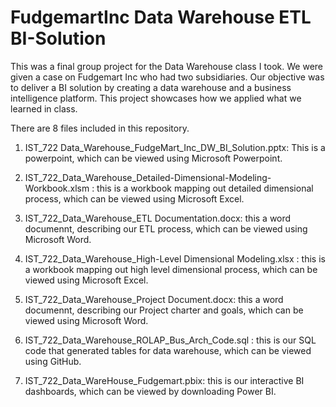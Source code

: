 # FudgemartInc Data Warehouse ETL BI-Solution
This was a final group project for the Data Warehouse class I took. We were given a case on Fudgemart Inc who had two subsidiaries. Our objective was to deliver a BI solution by creating a data warehouse and a business intelligence platform. 
This project showcases how we applied what we learned in class. 

There are 8 files included in this repository. 

1. IST_722 Data_Warehouse_FudgeMart_Inc_DW_BI_Solution.pptx: This is a powerpoint, which can be viewed using Microsoft Powerpoint. 

2. IST_722_Data_Warehouse_Detailed-Dimensional-Modeling-Workbook.xlsm	: this is a workbook mapping out detailed dimensional process, which can be viewed using Microsoft Excel. 

3. IST_722_Data_Warehouse_ETL Documentation.docx: this a word documennt, describing our ETL process, which can be viewed using Microsoft Word.

4. IST_722_Data_Warehouse_High-Level Dimensional Modeling.xlsx : this is a workbook mapping out high level dimensional process, which can be viewed using Microsoft Excel. 

5. IST_722_Data_Warehouse_Project Document.docx: this a word documennt, describing our Project charter and goals, which can be viewed using Microsoft Word.

6. IST_722_Data_Warehouse_ROLAP_Bus_Arch_Code.sql : this is our SQL code that generated tables for data warehouse, which can be viewed using GitHub. 

7. IST_722_Data_WareHouse_Fudgemart.pbix: this is our interactive BI dashboards, which can be viewed by downloading Power BI. 
